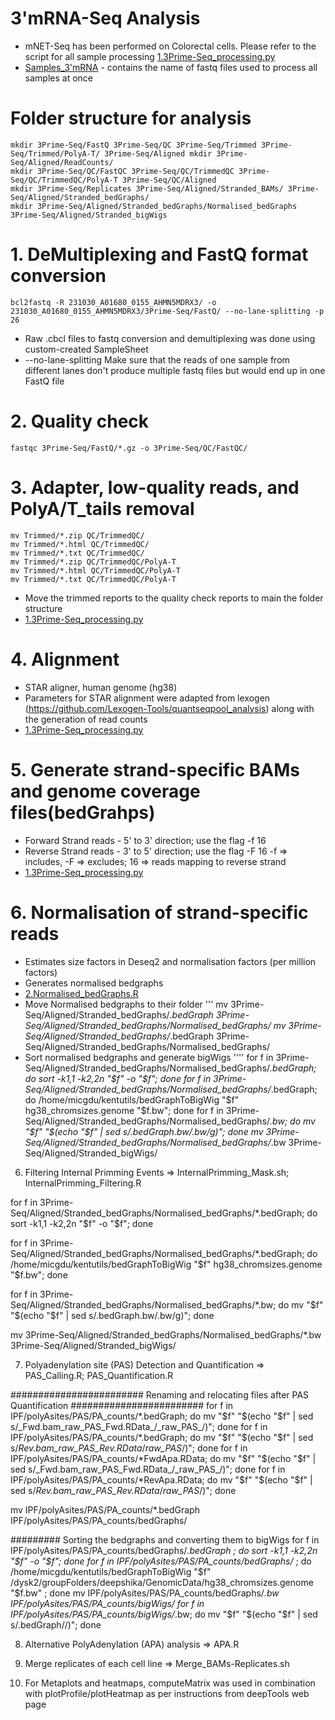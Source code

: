 # 3'mRNA-Seq Analysis
- mNET-Seq has been performed on Colorectal cells. Please refer to the script for all sample processing [1.3Prime-Seq_processing.py](https://github.com/STOP-lab/Genomic-analysis-of-transcription-termination-and-3-pre-mRNA-cleavage-in-colorectal-carcinogenesis/blob/main/3'mRNA-Seq/1.3Prime-Seq_processing.py)
- [Samples_3'mRNA](https://github.com/STOP-lab/Genomic-analysis-of-transcription-termination-and-3-pre-mRNA-cleavage-in-colorectal-carcinogenesis/blob/main/3'mRNA-Seq/Samples_3'mRNA) - contains the name of fastq files used to process all samples at once
# Folder structure for analysis
	mkdir 3Prime-Seq/FastQ 3Prime-Seq/QC 3Prime-Seq/Trimmed 3Prime-Seq/Trimmed/PolyA-T/ 3Prime-Seq/Aligned mkdir 3Prime-Seq/Aligned/ReadCounts/
 	mkdir 3Prime-Seq/QC/FastQC 3Prime-Seq/QC/TrimmedQC 3Prime-Seq/QC/TrimmedQC/PolyA-T 3Prime-Seq/QC/Aligned
	mkdir 3Prime-Seq/Replicates 3Prime-Seq/Aligned/Stranded_BAMs/ 3Prime-Seq/Aligned/Stranded_bedGraphs/ 
	mkdir 3Prime-Seq/Aligned/Stranded_bedGraphs/Normalised_bedGraphs 3Prime-Seq/Aligned/Stranded_bigWigs  
# 1. DeMultiplexing and FastQ format conversion
  	bcl2fastq -R 231030_A01680_0155_AHMN5MDRX3/ -o 231030_A01680_0155_AHMN5MDRX3/3Prime-Seq/FastQ/ --no-lane-splitting -p 26
- Raw .cbcl files to fastq conversion and demultiplexing  was done using custom-created SampleSheet
- --no-lane-splitting Make sure that the reads of one sample from different lanes don't produce multiple fastq files but would end up in one FastQ file
# 2. Quality check
	fastqc 3Prime-Seq/FastQ/*.gz -o 3Prime-Seq/QC/FastQC/
# 3. Adapter, low-quality reads, and PolyA/T_tails removal
	mv Trimmed/*.zip QC/TrimmedQC/
	mv Trimmed/*.html QC/TrimmedQC/
	mv Trimmed/*.txt QC/TrimmedQC/
	mv Trimmed/*.zip QC/TrimmedQC/PolyA-T
	mv Trimmed/*.html QC/TrimmedQC/PolyA-T
	mv Trimmed/*.txt QC/TrimmedQC/PolyA-T
 - Move the trimmed reports to the quality check reports to main the folder structure
 - [1.3Prime-Seq_processing.py](https://github.com/STOP-lab/Genomic-analysis-of-transcription-termination-and-3-pre-mRNA-cleavage-in-colorectal-carcinogenesis/blob/main/3'mRNA-Seq/1.3Prime-Seq_processing.py)
# 4. Alignment 
 - STAR aligner, human genome (hg38)
 - Parameters for STAR alignment were adapted from lexogen (https://github.com/Lexogen-Tools/quantseqpool_analysis) along with the generation of read counts
 - [1.3Prime-Seq_processing.py](https://github.com/STOP-lab/Genomic-analysis-of-transcription-termination-and-3-pre-mRNA-cleavage-in-colorectal-carcinogenesis/blob/main/3'mRNA-Seq/1.3Prime-Seq_processing.py)
# 5. Generate strand-specific BAMs and genome coverage files(bedGrahps)
- Forward Strand reads - 5' to 3' direction; use the flag -f 16
- Reverse Strand reads - 3' to 5' direction; use the flag -F 16
  -f => includes, -F => excludes;  16 => reads mapping to reverse strand
- [1.3Prime-Seq_processing.py](https://github.com/STOP-lab/Genomic-analysis-of-transcription-termination-and-3-pre-mRNA-cleavage-in-colorectal-carcinogenesis/blob/main/3'mRNA-Seq/1.3Prime-Seq_processing.py)
# 6. Normalisation of strand-specific reads
- Estimates size factors in Deseq2 and normalisation factors (per million factors)
- Generates normalised bedgraphs
- [2.Normalised_bedGraphs.R](https://github.com/STOP-lab/Genomic-analysis-of-transcription-termination-and-3-pre-mRNA-cleavage-in-colorectal-carcinogenesis/blob/main/3'mRNA-Seq/2.Normalised_bedGraphs.R)
- Move Normalised bedgraphs to their folder
'''
mv 3Prime-Seq/Aligned/Stranded_bedGraphs/*.bedGraph 3Prime-Seq/Aligned/Stranded_bedGraphs/Normalised_bedGraphs/
mv 3Prime-Seq/Aligned/Stranded_bedGraphs/*.bedGraph 3Prime-Seq/Aligned/Stranded_bedGraphs/Normalised_bedGraphs/
- Sort normalised bedgraphs and generate bigWigs
''''
for f in 3Prime-Seq/Aligned/Stranded_bedGraphs/Normalised_bedGraphs/*.bedGraph; do sort -k1,1 -k2,2n "$f" -o "$f"; done
for f in 3Prime-Seq/Aligned/Stranded_bedGraphs/Normalised_bedGraphs/*.bedGraph; do /home/micgdu/kentutils/bedGraphToBigWig "$f" hg38_chromsizes.genome "$f.bw"; done
for f in 3Prime-Seq/Aligned/Stranded_bedGraphs/Normalised_bedGraphs/*.bw; do mv "$f" "$(echo "$f" | sed s/.bedGraph.bw/.bw/g)"; done
mv 3Prime-Seq/Aligned/Stranded_bedGraphs/Normalised_bedGraphs/*.bw 3Prime-Seq/Aligned/Stranded_bigWigs/

6. Filtering Internal Primming Events => InternalPrimming_Mask.sh; InternalPrimming_Filtering.R

for f in 3Prime-Seq/Aligned/Stranded_bedGraphs/Normalised_bedGraphs/*.bedGraph; do sort -k1,1 -k2,2n "$f" -o "$f"; done

for f in 3Prime-Seq/Aligned/Stranded_bedGraphs/Normalised_bedGraphs/*.bedGraph; do /home/micgdu/kentutils/bedGraphToBigWig "$f" hg38_chromsizes.genome "$f.bw"; done

for f in 3Prime-Seq/Aligned/Stranded_bedGraphs/Normalised_bedGraphs/*.bw; do mv "$f" "$(echo "$f" | sed s/.bedGraph.bw/.bw/g)"; done

mv 3Prime-Seq/Aligned/Stranded_bedGraphs/Normalised_bedGraphs/*.bw 3Prime-Seq/Aligned/Stranded_bigWigs/

7. Polyadenylation site (PAS) Detection and Quantification => PAS_Calling.R; PAS_Quantification.R

######################## Renaming and relocating files after PAS Quantification ########################
for f in IPF/polyAsites/PAS/PA_counts/*.bedGraph; do mv "$f" "$(echo "$f" | sed s/_Fwd.bam_raw_PAS_Fwd.RData_/_raw_PAS_/)"; done
for f in IPF/polyAsites/PAS/PA_counts/*.bedGraph; do mv "$f" "$(echo "$f" | sed s/_Rev.bam_raw_PAS_Rev.RData_/_raw_PAS_/)"; done
for f in IPF/polyAsites/PAS/PA_counts/*FwdApa.RData; do mv "$f" "$(echo "$f" | sed s/_Fwd.bam_raw_PAS_Fwd.RData_/_raw_PAS_/)"; done
for f in IPF/polyAsites/PAS/PA_counts/*RevApa.RData; do mv "$f" "$(echo "$f" | sed s/_Rev.bam_raw_PAS_Rev.RData_/_raw_PAS_/)"; done

mv IPF/polyAsites/PAS/PA_counts/*.bedGraph IPF/polyAsites/PAS/PA_counts/bedGraphs/

######### Sorting the bedgraphs and converting them to bigWigs
for f in IPF/polyAsites/PAS/PA_counts/bedGraphs/*.bedGraph ; do sort -k1,1 -k2,2n "$f" -o "$f"; done
for f in IPF/polyAsites/PAS/PA_counts/bedGraphs/* ; do /home/micgdu/kentutils/bedGraphToBigWig "$f" /dysk2/groupFolders/deepshika/GenomicData/hg38_chromsizes.genome "$f.bw" ; done
mv IPF/polyAsites/PAS/PA_counts/bedGraphs/*.bw IPF/polyAsites/PAS/PA_counts/bigWigs/
for f in IPF/polyAsites/PAS/PA_counts/bigWigs/*.bw; do mv "$f" "$(echo "$f" | sed s/.bedGraph//)"; done

8. Alternative PolyAdenylation (APA) analysis => APA.R

9. Merge replicates of each cell line => Merge_BAMs-Replicates.sh

10. For Metaplots and heatmaps, computeMatrix was used in combination with plotProfile/plotHeatmap as per instructions from deepTools web page





